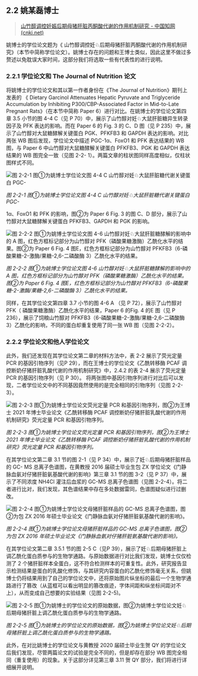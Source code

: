 ## 2.2   姚某磊博士

> [山竹醇调控妊娠后期母猪肝脏丙酮酸代谢的作用机制研究 - 中国知网 (cnki.net)](https://kns.cnki.net/kcms2/article/abstract?v=0qMDjMp0v1nfLkGAUW9C4d1UIq2WbZJD4j4UZ4maOydGM6MNKfoJuXMTXyfoPATsb7kDJSKlplLtc-aK-n6zUZlXb_w-QO_tZeF3Z5DCuKAynOwYDlbUfuhp36jQbrTxPv90v0GJNkUHMoVmO8MBFw==&uniplatform=NZKPT&language=CHS)

姚博士的学位论文题为《 山竹醇调控妊♘后期母猪肝脏丙酮酸代谢的作用机制研究》（本节中简称学位论文）。姚博士存在的问题和王博士类似，因此这里不做过多赘述以免耽误大家时间，这部分我们将选取一些有代表性的进行说明。

### 2.2.1  学位论文和 The Journal of Nutrition 论文

将姚博士的学位论文和其以第一作者身份在《The Journal of Nutrition》期刊上发表的
《 Dietary Garcinol Attenuates Hepatic Pyruvate and Triglyceride Accumulation by Inhibiting P300/CBP-Associated Factor in Mid-to-Late Pregnant Rats》（在本节中简称 Paper 6）进行对比。在姚博士的学位论文第四章 3.5 小节的图 4-4 C（见 P 70）中，展示了山竹醇对妊♘大鼠肝脏糖异生转录因子及 PFK 表达的影响。而在 Paper 6 的 Fig. 3 的 C、D 图（见 P 235）中，展示了山竹醇对大鼠糖酵解关键蛋白 PGK、PFKFB3 和 GAPDH 表达的影响。对比两张 WB 图后发现，学位论文中描述 PGC-1α、FoxO1 和 PFK 表达结果的 WB 图，与 Paper 6 中山竹醇对大鼠糖酵解关键蛋白 PFKFB3、PGK 和 GAPDH 表达结果的 WB 图完全一致（见图 2-2- 1）。两篇文章的柱状图同样高度相似，仅柱状图样式不同。

![图 2-2-1 图①为姚博士学位论文图 4-4 C 山竹醇对妊♘大鼠肝脏糖代谢关键蛋白 PGC-](readme/clip_image052.jpg)

 *图 2-2-1 图①为姚博士学位论文图 4-4 C 山竹醇对妊♘大鼠肝脏糖代谢关键蛋白 PGC-*

1α、FoxO1 和 PFK 的影响，图②为 Paper 6 Fig. 3 的图 C、D 部分，展示了山竹醇对大鼠糖酵解关键蛋白 PFKFB3、GAPDH 和 PGK 的影响。

![图 2-2-2 图①为姚博士学位论文图 4-6 山竹醇对妊♘大鼠肝脏糖酵解的影响中的 A 图，红色方框标记部分为山竹醇对 PFK（磷酸果糖激酶）乙酰化水平的结果。图②为 Paper 6 Fig. 4 图E，红色方框标记部分为山竹醇对 PFKFB3（6-磷酸果糖-2-激酶/果糖-2,6-二磷酸酶 3）乙酰化水平的结果。](readme/clip_image054.jpg)

 *图 2-2-2 图①为姚博士学位论文图 4-6 山竹醇对妊♘大鼠肝脏糖酵解的影响中的 A 图，红色方框标记部分为山竹醇对 PFK（磷酸果糖激酶）乙酰化水平的结果。图②为 Paper 6 Fig. 4 图E，红色方框标记部分为山竹醇对 PFKFB3（6-磷酸果糖-2-激酶/果糖-2,6-二磷酸酶 3）乙酰化水平的结果。*

同样，在其学位论文第四章 3.7 小节的图 4-6 A （见 P 72），展示了山竹醇对 PFK（  磷酸果糖激酶）乙酰化水平的结果，Paper 6 的Fig. 4 的E 图（见 P 236），展示了饲粮山竹醇对 PFKFB3（6-磷酸果糖-2-激酶/果糖-2,6-二磷酸酶 3）乙酰化的影响，不同的蛋白却重复使用了同一张 WB 图（见图 2-2-2）。

### 2.2.2  学位论文和他人学位论文

此外，我们还发现在其学位论文第二章的材料方法中，表 2-2 展示了荧光定量 PCR 的基因引物序列（见P 29），而在王博士的学位论文《乙酰转移酶 PCAF 调控断奶仔猪肝脏乳酸代谢的作用机制研究》中，2.4.2 的表 2-4 展示了荧光定量 PCR 的基因引物序列（见 P 30）。
将两张图中基因引物序列进行对比后可以发现，二者学位论文中的不同基因竟然使用的是完全相同的引物序列（见图 2-2-3）。

![图 2-2-3 图①为姚博士学位论文荧光定量 PCR 和基因引物序列，图②为王博士 2021 年博士毕业论文《乙酰转移酶 PCAF 调控断奶仔猪肝脏乳酸代谢的作用机制研究》荧光定量 PCR 和基因引物序列。](readme/clip_image056.gif)

 *图 2-2-3 图①为姚博士学位论文荧光定量 PCR 和基因引物序列，图②为王博士 2021 年博士毕业论文《乙酰转移酶 PCAF 调控断奶仔猪肝脏乳酸代谢的作用机制研究》荧光定量 PCR 和基因引物序列。*

在其学位论文第二章 3.1 节的图 2-1（见 P 34）中，展示了妊♘后期母猪肝脏样品的 GC- MS 总离子色谱图，在黄教授 2016 届硕士毕业生包 ZX 学位论文《门静脉血氨对仔猪肝脏氨基酸代谢的影响》第三章 3.1 节的图 3-2（见 P 37）中，展示了不同浓度 NH4Cl 灌注后血浆的 GC-MS 总离子色谱图（见图 2-2-4）。将二者进行比对，我们发现，其色谱结果中存在多处数据雷同，色谱图疑似进行过删改。

![图 2-2-4 图①为姚博士学位论文母猪肝脏样品的 GC-MS 总离子色谱图，图②为包 ZX 2016 年硕士毕业论文《门静脉血氨对仔猪肝脏氨基酸代谢的影响》。](readme/clip_image058.gif)

 *图 2-2-4 图①为姚博士学位论文母猪肝脏样品的 GC-MS 总离子色谱图，图②为包 ZX 2016 年硕士毕业论文《门静脉血氨对仔猪肝脏氨基酸代谢的影响》。*

在其学位论文第二章 3.5.1 节的图 2-5 C（见P 39），展示了妊♘后期母猪肝脏上调乙酰化蛋白质参与的生物学通路。与原始数据进行对比我们发现，姚博士仅仅检测了 2 个猪肝脏样本全蛋白，这不符合检测样本的可重复性。此外，研究报告显示检测结果是蛋白的乳酸化修饰，与其研究内容蛋白的乙酰化修饰毫无关系，但姚博士仍将结果用到了自己的学位论文中，还将原始图片纵坐标的最后一个生物学通路进行了篡改（从蓝框可以看出明显的篡改痕迹，字体间距和纵坐标间距对不上），从而变成自己想要的实验结果（见图 2-2-5)。

![图 2-2-5 图①为姚博士的学位论文的原始数据，图②为姚博士学位论文妊♘后期母猪肝脏上调乙酰化蛋白质参与的生物学通路。](readme/clip_image060.gif)

 *图 2-2-5 图①为姚博士的学位论文的原始数据，图②为姚博士学位论文妊♘后期母猪肝脏上调乙酰化蛋白质参与的生物学通路。*

此外，在对比姚博士的学位论文与黄教授 2020 届硕士毕业生贺 QY 的学位论文后我们发现，尽管两篇论文的试验是完全不同的，但是却存在部分 WB 图完全相同（重复使用）的现象。关于这部分详见第三章 3.11 贺 QY 部分，我们将进行详细展开说明。